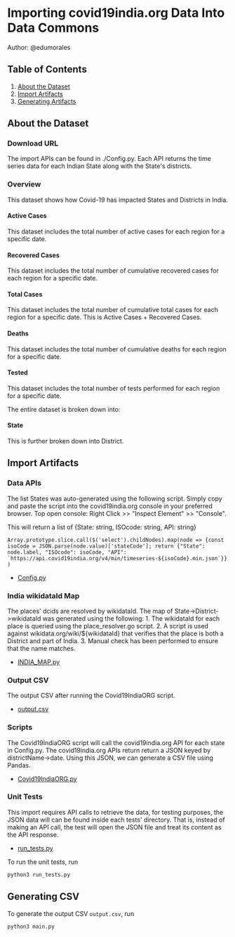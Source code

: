 # Importing covid19india.org Data Into Data Commons

Author: @edumorales

## Table of Contents

1. [About the Dataset](#about-the-dataset)
1. [Import Artifacts](#import-artifacts)
1. [Generating Artifacts](#generating-artifacts)

## About the Dataset

### Download URL

The import APIs can be found in ./Config.py.
Each API returns the time series data for each Indian State along with the State's districts.

### Overview

This dataset shows how Covid-19 has impacted States and Districts in India.

#### Active Cases

This dataset includes the total number of active cases for each region for a specific date.

#### Recovered Cases

This dataset includes the total number of cumulative recovered cases for each region for a specific date.

#### Total Cases

This dataset includes the total number of cumulative total cases for each region for a specific date. This is Active Cases + Recovered Cases.

#### Deaths

This dataset includes the total number of cumulative deaths for each region for a specific date.

#### Tested

This dataset includes the total number of tests performed for each region for a specific date.

The entire dataset is broken down into:

#### State

This is further broken down into District.

## Import Artifacts

### Data APIs

The list States was auto-generated using the following script.
Simply copy and paste the script into the covid19india.org console in your preferred browser.
Top open console: Right Click >> "Inspect Element" >> "Console".

This will return a list of {State: string, ISOcode: string, API: string}

```Array.prototype.slice.call($('select').childNodes).map(node => {const isoCode = JSON.parse(node.value)['stateCode']; return {"State": node.label, "ISOcode": isoCode, "API": `https://api.covid19india.org/v4/min/timeseries-${isoCode}.min.json`}})```

- [Config.py](Config.py)

### India wikidataId Map

The places' dcids are resolved by wikidataId.
The map of State->District->wikidataId was generated using the following:
    1. The wikidataId for each place is queried using the place_resolver.go script.
    2. A script is used against wikidata.org/wiki/${wikidataId} that verifies that the place is both a District and part of India.
    3. Manual check has been performed to ensure that the name matches.

- [INDIA_MAP.py](INDIA_MAP.py)

### Output CSV

The output CSV after running the Covid19IndiaORG script.

- [output.csv](output/output.csv)

### Scripts

The Covid19IndiaORG script will call the covid19india.org API for each state in Config.py.
The covid19india.org APIs return return a JSON keyed by districtName->date.
Using this JSON, we can generate a CSV file using Pandas.

- [Covid19IndiaORG.py](Covid19IndiaORG.py)

### Unit Tests

This import requires API calls to retrieve the data, for testing purposes, the JSON data will can be found inside each tests' directory. That is, instead of making an API call, the test will open the JSON file and treat its content as the API response.

- [run_tests.py](run_tests.py)

To run the unit tests, run

``` bash
python3 run_tests.py
```

## Generating CSV

To generate the output CSV `output.csv`, run

``` bash
python3 main.py
```
